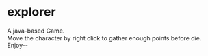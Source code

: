 # explorer
A java-based Game.\
Move the character by right click to gather enough points before die.\
Enjoy--
